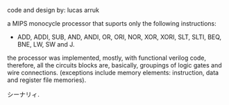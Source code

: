 code and design by: lucas arruk

a MIPS monocycle processor that suports only the following instructions:
- ADD, ADDI, SUB, AND, ANDI, OR, ORI, NOR, XOR, XORI, SLT, SLTI, BEQ, BNE, LW, SW and J.

the processor was implemented, mostly, with functional verilog code, therefore, all the circuits blocks are, basically, groupings of logic gates and wire connections.
(exceptions include memory elements: instruction, data and register file memories).

シーナリィ.
